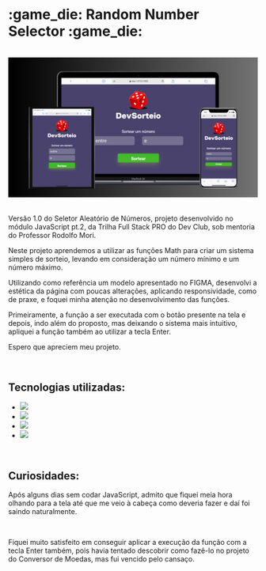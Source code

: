 <h1>:game_die: Random Number Selector :game_die:</h1>
<br>
<img src="https://github.com/eduardobetti/random-number/blob/master/assets/mockup-random-number.png?raw=true" alt="mockup-random-number">
<br><br>
<p>Versão 1.0 do Seletor Aleatório de Números, projeto desenvolvido no módulo JavaScript pt.2, da Trilha Full Stack PRO do Dev Club, sob mentoria do Professor Rodolfo Mori.</p>
<p>Neste projeto aprendemos a utilizar as funções Math para criar um sistema simples de sorteio, levando em consideração um número mínimo e um número máximo.</p>
<p>Utilizando como referência um modelo apresentado no FIGMA, desenvolvi a estética da página com poucas alterações, aplicando responsividade, como de praxe, e foquei minha atenção no desenvolvimento das funções.</p>
<p>Primeiramente, a função a ser executada com o botão presente na tela e depois, indo além do proposto, mas deixando o sistema mais intuitivo, apliquei a função também ao utilizar a tecla Enter.</p>
<p>Espero que apreciem meu projeto.</p>
<br>
<h2>Tecnologias utilizadas:</h2>

- <img src="https://img.shields.io/badge/HTML5-E34F26?style=for-the-badge&logo=html5&logoColor=white">

- <img src="https://img.shields.io/badge/CSS3-1572B6?style=for-the-badge&logo=css3&logoColor=white">

- <img src="https://img.shields.io/badge/JavaScript-F7DF1E?style=for-the-badge&logo=javascript&logoColor=black">

- <img src="https://img.shields.io/badge/Figma-F24E1E?style=for-the-badge&logo=figma&logoColor=white">
<br>
<h2>Curiosidades:</h2>

<p>Após alguns dias sem codar JavaScript, admito que fiquei meia hora olhando para a tela até que me veio à cabeça como deveria fazer e daí foi saindo naturalmente.</p>
<br>
<p>Fiquei muito satisfeito em conseguir aplicar a execução da função com a tecla Enter também, pois havia tentado descobrir como fazê-lo no projeto do Conversor de Moedas, mas fui vencido pelo cansaço.</p>
